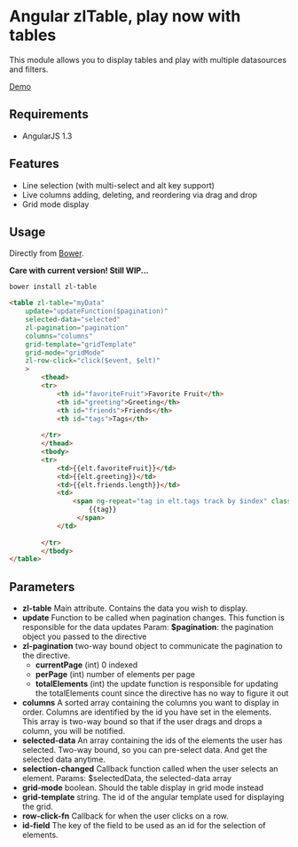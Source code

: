 # Angular zlTable, play now with tables

This module allows you to display tables and play with multiple datasources and filters.

[Demo](http://90techsas.github.io/zl-table/)

## Requirements
- AngularJS 1.3

## Features
- Line selection (with multi-select and alt key support)
- Live columns adding, deleting, and reordering via drag and drop
- Grid mode display

## Usage
Directly from [Bower](http://bower.io/).

 **Care with current version! Still WIP...**

```sh
bower install zl-table
```

```html
<table zl-table="myData" 
    update="updateFunction($pagination)" 
    selected-data="selected"
    zl-pagination="pagination" 
    columns="columns" 
    grid-template="gridTemplate" 
    grid-mode="gridMode"
    zl-row-click="click($event, $elt)"
    >
        <thead>
        <tr>
            <th id="favoriteFruit">Favorite Fruit</th>
            <th id="greeting">Greeting</th>
            <th id="friends">Friends</th>
            <th id="tags">Tags</th>
           
        </tr>
        </thead>
        <tbody>
        <tr>
            <td>{{elt.favoriteFruit}}</td>
            <td>{{elt.greeting}}</td>
            <td>{{elt.friends.length}}</td>
            <td>
                <span ng-repeat="tag in elt.tags track by $index" class="label label-info" style="margin:0 1% 0 1%">
                    {{tag}}
                 </span>
            </td>
           
        </tr>
        </tbody>
</table>
```

## Parameters
- **zl-table**
Main attribute. Contains the data you wish to display.
- **update**
Function to be called when pagination changes. This function is responsible for the data updates
Param: 
	**$pagination**: the pagination object you passed to the directive
- **zl-pagination**
two-way bound object to communicate the pagination to the directive.
	* **currentPage** (int) 0 indexed
	* **perPage** (int) number of elements per page
	* **totalElements** (int) the update function is responsible for updating the totalElements count since the directive has no way to figure it out
- **columns**
A sorted array containing the columns you want to display in order. Columns are identified by the id you have set in the <th> elements. This array is two-way bound so that if the user drags and drops a column, you will be notified.
- **selected-data**
An array containing the ids of the elements the user has selected. Two-way bound, so you can pre-select data. And get the selected data anytime.
- **selection-changed**
Callback function called when the user selects an element.
Params: $selectedData, the selected-data array
- **grid-mode**
boolean. Should the table display in grid mode instead
- **grid-template**
string. The id of the angular template used for displaying the grid.
- **row-click-fn**
Callback for when the user clicks on a row.
- **id-field**
The key of the field to be used as an id for the selection of elements.
    
 
            
    


